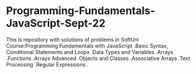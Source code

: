 # Programming-Fundamentals-JavaScript-Sept-22
This is repository with solutions of problems in SoftUni Course:Programming Fundamentals with JavaScript
.Basic Syntax, Conditional Statements and Loops
.Data Types and Variables
.Arrays
.Functions
.Arrays Advanced
.Objects and Classes
.Associative Arrays
.Text Processing
.Regular Expressions
.
